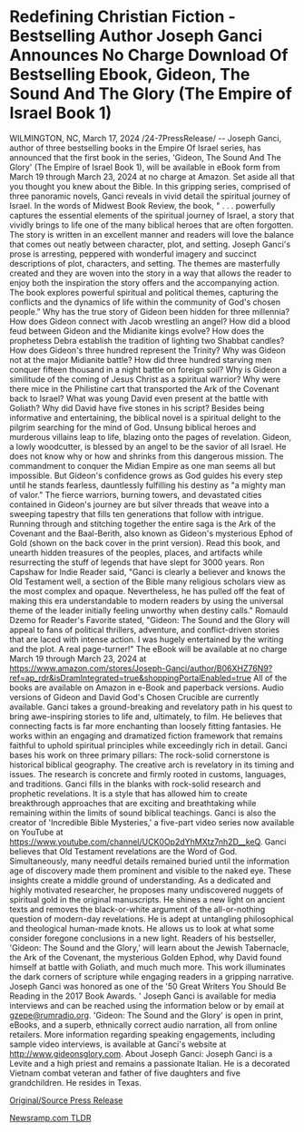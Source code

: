 # Redefining Christian Fiction - Bestselling Author Joseph Ganci Announces No Charge Download Of Bestselling Ebook, Gideon, The Sound And The Glory (The Empire of Israel Book 1)

WILMINGTON, NC, March 17, 2024 /24-7PressRelease/ -- Joseph Ganci, author of three bestselling books in the Empire Of Israel series, has announced that the first book in the series, 'Gideon, The Sound And The Glory' (The Empire of Israel Book 1), will be available in eBook form from March 19 through March 23, 2024 at no charge at Amazon.  Set aside all that you thought you knew about the Bible. In this gripping series, comprised of three panoramic novels, Ganci reveals in vivid detail the spiritual journey of Israel. In the words of Midwest Book Review, the book, " . . . powerfully captures the essential elements of the spiritual journey of Israel, a story that vividly brings to life one of the many biblical heroes that are often forgotten. The story is written in an excellent manner and readers will love the balance that comes out neatly between character, plot, and setting. Joseph Ganci's prose is arresting, peppered with wonderful imagery and succinct descriptions of plot, characters, and setting. The themes are masterfully created and they are woven into the story in a way that allows the reader to enjoy both the inspiration the story offers and the accompanying action. The book explores powerful spiritual and political themes, capturing the conflicts and the dynamics of life within the community of God's chosen people."  Why has the true story of Gideon been hidden for three millennia? How does Gideon connect with Jacob wrestling an angel? How did a blood feud between Gideon and the Midianite kings evolve? How does the prophetess Debra establish the tradition of lighting two Shabbat candles? How does Gideon's three hundred represent the Trinity? Why was Gideon not at the major Midianite battle? How did three hundred starving men conquer fifteen thousand in a night battle on foreign soil? Why is Gideon a similitude of the coming of Jesus Christ as a spiritual warrior? Why were there mice in the Philistine cart that transported the Ark of the Covenant back to Israel? What was young David even present at the battle with Goliath? Why did David have five stones in his script?  Besides being informative and entertaining, the biblical novel is a spiritual delight to the pilgrim searching for the mind of God.  Unsung biblical heroes and murderous villains leap to life, blazing onto the pages of revelation. Gideon, a lowly woodcutter, is blessed by an angel to be the savior of all Israel. He does not know why or how and shrinks from this dangerous mission. The commandment to conquer the Midian Empire as one man seems all but impossible. But Gideon's confidence grows as God guides his every step until he stands fearless, dauntlessly fulfilling his destiny as "a mighty man of valor." The fierce warriors, burning towers, and devastated cities contained in Gideon's journey are but silver threads that weave into a sweeping tapestry that fills ten generations that follow with intrigue. Running through and stitching together the entire saga is the Ark of the Covenant and the Baal-Berith, also known as Gideon's mysterious Ephod of Gold (shown on the back cover in the print version).  Read this book, and unearth hidden treasures of the peoples, places, and artifacts while resurrecting the stuff of legends that have slept for 3000 years.  Ron Capshaw for Indie Reader said, "Ganci is clearly a believer and knows the Old Testament well, a section of the Bible many religious scholars view as the most complex and opaque. Nevertheless, he has pulled off the feat of making this era understandable to modern readers by using the universal theme of the leader initially feeling unworthy when destiny calls."  Romauld Dzemo for Reader's Favorite stated, "Gideon: The Sound and the Glory will appeal to fans of political thrillers, adventure, and conflict-driven stories that are laced with intense action. I was hugely entertained by the writing and the plot. A real page-turner!"  The eBook will be available at no charge March 19 through March 23, 2024 at https://www.amazon.com/stores/Joseph-Ganci/author/B06XHZ76N9?ref=ap_rdr&isDramIntegrated=true&shoppingPortalEnabled=true  All of the books are available on Amazon in e-Book and paperback versions. Audio versions of Gideon and David God's Chosen Crucible are currently available.  Ganci takes a ground-breaking and revelatory path in his quest to bring awe-inspiring stories to life and, ultimately, to film. He believes that connecting facts is far more enchanting than loosely fitting fantasies. He works within an engaging and dramatized fiction framework that remains faithful to uphold spiritual principles while exceedingly rich in detail.  Ganci bases his work on three primary pillars:  The rock-solid cornerstone is historical biblical geography.  The creative arch is revelatory in its timing and issues.  The research is concrete and firmly rooted in customs, languages, and traditions.  Ganci fills in the blanks with rock-solid research and prophetic revelations. It is a style that has allowed him to create breakthrough approaches that are exciting and breathtaking while remaining within the limits of sound biblical teachings.  Ganci is also the creator of 'Incredible Bible Mysteries,' a five-part video series now available on YouTube at https://www.youtube.com/channel/UCK0Op2dYhMXtz7nh2D__keQ.  Ganci believes that Old Testament revelations are the Word of God. Simultaneously, many needful details remained buried until the information age of discovery made them prominent and visible to the naked eye. These insights create a middle ground of understanding. As a dedicated and highly motivated researcher, he proposes many undiscovered nuggets of spiritual gold in the original manuscripts. He shines a new light on ancient texts and removes the black-or-white argument of the all-or-nothing question of modern-day revelations. He is adept at untangling philosophical and theological human-made knots. He allows us to look at what some consider foregone conclusions in a new light.  Readers of his bestseller, 'Gideon: The Sound and the Glory,' will learn about the Jewish Tabernacle, the Ark of the Covenant, the mysterious Golden Ephod, why David found himself at battle with Goliath, and much much more. This work illuminates the dark corners of scripture while engaging readers in a gripping narrative.  Joseph Ganci was honored as one of the '50 Great Writers You Should Be Reading in the 2017 Book Awards. '  Joseph Ganci is available for media interviews and can be reached using the information below or by email at gzepe@rumradio.org. 'Gideon: The Sound and the Glory' is open in print, eBooks, and a superb, ethnically correct audio narration, all from online retailers.  More information regarding speaking engagements, including sample video interviews, is available at Ganci's website at http://www.gideonsglory.com.  About Joseph Ganci:  Joseph Ganci is a Levite and a high priest and remains a passionate Italian. He is a decorated Vietnam combat veteran and father of five daughters and five grandchildren. He resides in Texas. 

[Original/Source Press Release](https://www.24-7pressrelease.com/press-release/509302/redefining-christian-fiction-bestselling-author-joseph-ganci-announces-no-charge-download-of-bestselling-ebook-gideon-the-sound-and-the-glory-the-empire-of-israel-book-1) 

[Newsramp.com TLDR](https://newsramp.com/None) 